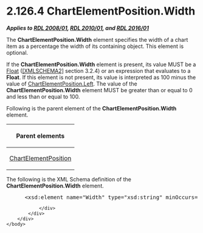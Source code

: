 <html dir="LTR" xmlns:mshelp="http://msdn.microsoft.com/mshelp" xmlns:ddue="http://ddue.schemas.microsoft.com/authoring/2003/5" xmlns:xlink="http://www.w3.org/1999/xlink" xmlns:tool="http://www.microsoft.com/tooltip">
    <head>
        <meta http-equiv="Content-Type" content="text/html; CHARSET=utf-8"></meta>
        <meta name="save" content="history"></meta>
        <title>2.126.4 ChartElementPosition.Width</title>
        <xml>
            <mshelp:toctitle title="2.126.4 ChartElementPosition.Width"></mshelp:toctitle>
            <mshelp:rltitle title="[MS-RDL]: ChartElementPosition.Width"></mshelp:rltitle>
            <mshelp:keyword index="A" term="418c66f4-98b8-4d59-b28b-e6905ecf4742"></mshelp:keyword>
            <mshelp:attr name="DCSext.ContentType" value="open specification"></mshelp:attr>
            <mshelp:attr name="AssetID" value="418c66f4-98b8-4d59-b28b-e6905ecf4742"></mshelp:attr>
            <mshelp:attr name="TopicType" value="kbRef"></mshelp:attr>
            <mshelp:attr name="DCSext.Title" value="[MS-RDL]: ChartElementPosition.Width" />
        </xml>
    </head>
    <body>
        <div id="header">
            <h1 class="heading">2.126.4 ChartElementPosition.Width</h1>
        </div>
        <div id="mainSection">
            <div id="mainBody">
                <div id="allHistory" class="saveHistory"></div>
                <div id="sectionSection0" class="section" name="collapseableSection">
                    

<p><b><i>Applies to </i></b><a href="1e855f94-4617-47e4-b89e-0856c6cb420f.htm"><b><i>RDL 2008/01</i></b></a><b><i>,
</i></b><a href="3428e690-a348-4ec7-8a6a-8efb42d2cdee.htm"><b><i>RDL 2010/01</i></b></a><b><i>,
and </i></b><a href="52ce3983-2bfc-4e72-9359-42aaf5fe4509.htm"><b><i>RDL 2016/01</i></b></a></p>

<p>The <b>ChartElementPosition.Width</b> element specifies the
width of a chart item as a percentage the width of its containing object. This
element is optional. </p>

<p>If the <b>ChartElementPosition.Width</b> element is present,
its value MUST be a <a href="c7d0946f-992e-4abc-a304-09b53e030692.htm">Float</a>
(<a href="https://go.microsoft.com/fwlink/?LinkId=90610">[XMLSCHEMA2]</a>
section 3.2.4) or an expression that evaluates to a <b>Float</b>. If this element
is not present, its value is interpreted as 100 minus the value of <a href="4da20fc0-6c64-4825-ab31-d6806c0f33f6.htm">ChartElementPosition.Left</a>.
The value of the <b>ChartElementPosition.Width</b> element MUST be greater than
or equal to 0 and less than or equal to 100.</p>

<p>Following is the parent element of the <b>ChartElementPosition.Width</b>
element.</p>

<table>
 <thead>
  <tr>
   <th>
   <p>Parent elements</p>
   </th>
  </tr>
 </thead>
 <tr>
  <td>
  <p><a href="ea978f67-64fd-48c2-af63-ef1752bfedec.htm">ChartElementPosition</a></p>
  </td>
 </tr>
</table>

<p>The following is the XML Schema definition of the <b>ChartElementPosition.Width</b>
element.</p>

<dl>
<dd>
<div><pre> &lt;xsd:element name=&quot;Width&quot; type=&quot;xsd:string&quot; minOccurs=&quot;0&quot; /&gt;
</pre></div>
</dd></dl>


                </div>
            </div>
        </div>
    </body>
</html>